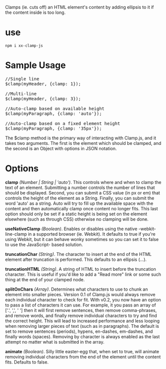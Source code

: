 Clamps (ie. cuts off) an HTML element's content by adding ellipsis to it if the 
content inside is too long.

# use
```
npm i xx-clamp-js
```

# Sample Usage

<pre>
//Single line
$clamp(myHeader, {clamp: 1});

//Multi-line
$clamp(myHeader, {clamp: 3});

//Auto-clamp based on available height
$clamp(myParagraph, {clamp: 'auto'});

//Auto-clamp based on a fixed element height
$clamp(myParagraph, {clamp: '35px'});
</pre>

The $clamp method is the primary way of interacting with Clamp.js, and it takes two
arguments. The first is the element which should be clamped, and the second is an
Object with options in JSON notation.


# Options

**clamp** _(Number | String | 'auto')_. This controls where and when to clamp the 
text of an element. Submitting a number controls the number of lines that should
be displayed. Second, you can submit a CSS value (in px or em) that controls the
height of the element as a String. Finally, you can submit the word 'auto' as a string.
Auto will try to fill up the available space with the content and then automatically
clamp once content no longer fits. This last option should only be set if a static 
height is being set on the element elsewhere (such as through CSS) otherwise no 
clamping will be done.

**useNativeClamp** _(Boolean)_. Enables or disables using the native -webkit-line-clamp
in a supported browser (ie. Webkit). It defaults to true if you're using Webkit,
but it can behave wonky sometimes so you can set it to false to use the JavaScript-
based solution.

**truncationChar** _(String)_. The character to insert at the end of the HTML element
after truncation is performed. This defaults to an ellipsis (…).

**truncationHTML** _(String)_. A string of HTML to insert before the truncation character.
This is useful if you'd like to add a "Read more" link or some such thing at the end of
your clamped node.

**splitOnChars** _(Array)_. Determines what characters to use to chunk an element into
smaller pieces. Version 0.1 of Clamp.js would always remove each individual character
to check for fit. With v0.2, you now have an option to pass a list of characters it
can use. For example, it you pass an array of ['.', ',', ' '] then it will first remove
sentences, then remove comma-phrases, and remove words, and finally remove individual
characters to try and find the correct height. This will lead to increased performance
and less looping when removing larger pieces of text (such as in paragraphs). The default
is set to remove sentences (periods), hypens, en-dashes, em-dashes, and finally words 
(spaces). Removing by character is always enabled as the last attempt no matter what
is submitted in the array.

**animate** _(Boolean)_. Silly little easter-egg that, when set to true, will animate
removing individual characters from the end of the element until the content fits.
Defaults to false.
